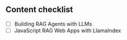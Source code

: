 ## Content checklist

- [ ] Building RAG Agents with LLMs
- [ ] JavaScript RAG Web Apps with LlamaIndex
